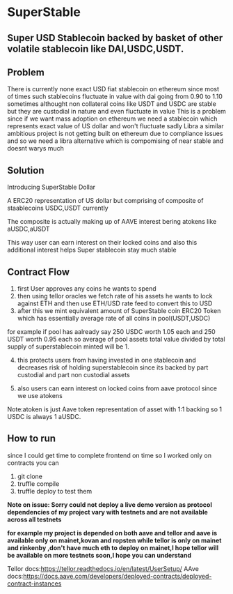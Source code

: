 # SuperStable

## Super USD Stablecoin backed by basket of other volatile stablecoin like DAI,USDC,USDT.

## Problem

There is currently none exact USD fiat stablecoin on ethereum since most of times such stablecoins fluctuate in value with dai going from 0.90 to 1.10 sometimes
althought non collateral coins like USDT and USDC are stable but they are custodial in nature and even fluctuate in value
This is a problem since if we want mass adoption on ethereum we need a stablecoin which represents exact value of US dollar and won't fluctuate
sadly Libra a similar ambitious project is not getting built on ethereum due to compliance issues and so we need a libra alternative which is compomising of near stable and doesnt warys much

## Solution

Introducing SuperStable Dollar

A ERC20 representation of US dollar but comprising of composite of staablecoins USDC,USDT currently 

The composite is actually making up of AAVE interest bering atokens like aUSDC,aUSDT

This way user can earn interest on their locked coins and also this additional interest helps Super stablecoin stay much stable

## Contract Flow

1. first User approves any coins he wants to spend
2. then using tellor oracles we fetch rate of his assets he wants to lock against ETH and then use ETH/USD rate feed to convert this to USD
3. after this we mint equivalent amount of SuperStable coin ERC20 Token which has essentially average rate of all coins in pool(USDT,USDC)

for example if pool has aalready say 250 USDC worth 1.05 each and 250 USDT worth 0.95 each so average of pool assets total value divided by total supply of superstablecoin minted will be 1.

4. this protects users from having invested in one stablecoin and decreases risk of holding superstablecoin since its backed by part custodial and part non custodial assets

5. also users can earn interest on locked coins from aave protocol since we use atokens 

Note:atoken is just Aave token representation of asset with 1:1 backing so 1 USDC is always 1 aUSDC.

## How to run

since I could get time to complete frontend on time so I worked only on contracts
you can 
1. git clone
2. truffle compile
3. truffle deploy to test them

**Note on issue: Sorry could not deploy a live demo version as protocol dependencies of my project vary with testnets and are not available across all testnets**

**for example my project is depended on both aave and tellor and aave is available only on mainet,kovan and ropsten while tellor is only on mainet and rinkenby ,don't have much eth to deploy on mainet,I hope tellor will be available on more testnets soon,I hope you can understand**

Tellor docs:https://tellor.readthedocs.io/en/latest/UserSetup/
AAve docs:https://docs.aave.com/developers/deployed-contracts/deployed-contract-instances

